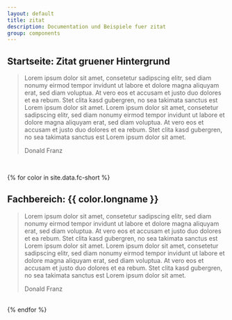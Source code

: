 ```yaml
---
layout: default
title: zitat
description: Documentation und Beispiele fuer zitat
group: components
---
```


<!-- zitat -->
<section>
  <h1>Startseite: Zitat gruener Hintergrund</h1>
  <section class="element-wrapper blockquote-gray">
    <div class="container">
      <div class="row">
        <div class="blockquote-wrapper">
          <blockquote>
            <p>Lorem ipsum dolor sit amet, consetetur sadipscing elitr, sed diam nonumy eirmod tempor invidunt ut labore et
              dolore magna aliquyam erat, sed diam voluptua. At vero eos et accusam et justo duo dolores et ea rebum. Stet
              clita kasd gubergren, no sea takimata sanctus est Lorem ipsum dolor sit amet. Lorem ipsum dolor sit amet,
              consetetur sadipscing elitr, sed diam nonumy eirmod tempor invidunt ut labore et dolore magna aliquyam erat,
              sed diam voluptua. At vero eos et accusam et justo duo dolores et ea rebum. Stet clita kasd gubergren, no
              sea takimata sanctus est Lorem ipsum dolor sit amet.</p>
            <footer>Donald Franz</footer>
          </blockquote>
          ​​​ </div>
      </div>
    </div>
  </section>
</section>

<!-- Fachbereiche -->
{% for color in site.data.fc-short %}
<section>
  <h1>Fachbereich: {{ color.longname }}</h1>
  <section class="element-wrapper blockquote-fc-{{ color.shortname }}">
    <div class="container">
      <div class="row">
        <div class="blockquote-wrapper">
          <blockquote>
            <p>Lorem ipsum dolor sit amet, consetetur sadipscing elitr, sed diam nonumy eirmod tempor invidunt ut labore et
              dolore magna aliquyam erat, sed diam voluptua. At vero eos et accusam et justo duo dolores et ea rebum. Stet
              clita kasd gubergren, no sea takimata sanctus est Lorem ipsum dolor sit amet. Lorem ipsum dolor sit amet,
              consetetur sadipscing elitr, sed diam nonumy eirmod tempor invidunt ut labore et dolore magna aliquyam erat,
              sed diam voluptua. At vero eos et accusam et justo duo dolores et ea rebum. Stet clita kasd gubergren, no
              sea takimata sanctus est Lorem ipsum dolor sit amet.</p>
            <footer>Donald Franz</footer>
          </blockquote>
          ​​​ </div>
      </div>
    </div>
  </section>
</section>
{% endfor %}
